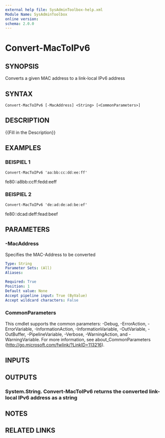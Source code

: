```yaml
---
external help file: SysAdminToolbox-help.xml
Module Name: SysAdminToolbox
online version:
schema: 2.0.0
---
```


# Convert-MacToIPv6

## SYNOPSIS
Converts a given MAC address to a link-local IPv6 address

## SYNTAX

```
Convert-MacToIPv6 [-MacAddress] <String> [<CommonParameters>]
```

## DESCRIPTION
{{Fill in the Description}}

## EXAMPLES

### BEISPIEL 1
```
Convert-MacToIPv6 'aa:bb:cc:dd:ee:ff'
```

fe80::a8bb:ccff:fedd:eeff

### BEISPIEL 2
```
Convert-MacToIPv6 'de:ad:de:ad:be:ef'
```

fe80::dcad:deff:fead:beef

## PARAMETERS

### -MacAddress
Specifies the MAC-Address to be converted

```yaml
Type: String
Parameter Sets: (All)
Aliases:

Required: True
Position: 1
Default value: None
Accept pipeline input: True (ByValue)
Accept wildcard characters: False
```

### CommonParameters
This cmdlet supports the common parameters: -Debug, -ErrorAction, -ErrorVariable, -InformationAction, -InformationVariable, -OutVariable, -OutBuffer, -PipelineVariable, -Verbose, -WarningAction, and -WarningVariable. For more information, see about_CommonParameters (http://go.microsoft.com/fwlink/?LinkID=113216).

## INPUTS

## OUTPUTS

### System.String. Convert-MacToIPv6 returns the converted link-local IPv6 address as a string
## NOTES

## RELATED LINKS
